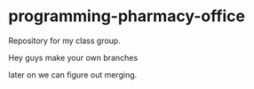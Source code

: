 # programming-pharmacy-office
Repository for my class group.

Hey guys make your own branches

later on we can figure out merging.
